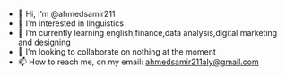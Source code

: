 - 👋 Hi, I’m @ahmedsamir211
- 👀 I’m interested in linguistics
- 🌱 I’m currently learning english,finance,data analysis,digital marketing and designing
- 💞️ I’m looking to collaborate on nothing at the moment
- 📫 How to reach me, on my email: ahmedsamir211aly@gmail.com

<!---
ahmedsamir211/ahmedsamir211 is a ✨ special ✨ repository because its `README.md` (this file) appears on your GitHub profile.
You can click the Preview link to take a look at your changes.
--->
